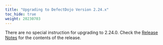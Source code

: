 ```yaml
---
title: "Upgrading to DefectDojo Version 2.24.x"
toc_hide: true
weight: 20230703
---
```

There are no special instruction for upgrading to 2.24.0. Check the [Release Notes](https://github.com/DefectDojo/django-DefectDojo/releases/tag/2.24.0) for the contents of the release.

